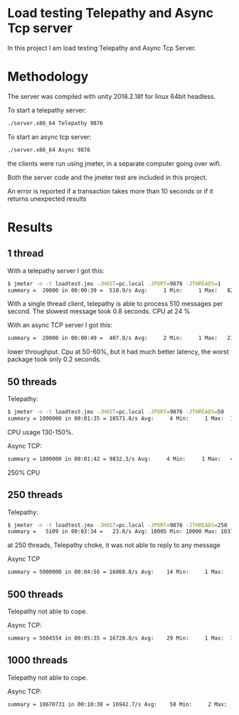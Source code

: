 # Load testing Telepathy and Async Tcp server

In this project I am load testing Telepathy and Async Tcp Server. 

# Methodology

The server was compiled with unity 2018.2.18f for linux 64bit headless.

To start a telepathy server:
```sh
./server.x86_64 Telepathy 9876
```
To start an async tcp server:
```sh
./server.x86_64 Async 9876
```

the clients were run using jmeter,  in a separate computer going over wifi.

Both the server code and the jmeter test are included in this project.

An error is reported if a transaction takes more than 10 seconds or if it returns unexpected results

# Results

## 1 thread 

With a telepathy server I got this:
```sh
$ jmeter -n -t loadtest.jmx -JHOST=pc.local -JPORT=9876 -JTHREADS=1
summary =  20000 in 00:00:39 =  510.9/s Avg:     1 Min:     1 Max:   825 Err:     0 (0.00%)
```

With a single thread client,  telepathy is able to process 510 messages per second.  The slowest message took 0.8 seconds. CPU at 24 %

With an async TCP server  I got this:

```sh
summary =  20000 in 00:00:49 =  407.8/s Avg:     2 Min:     1 Max:   218 Err:     0 (0.00%)
```
lower throughput.  Cpu at 50-60%,   but it had much better latency,  the worst package took only 0.2 seconds.

## 50 threads

Telepathy:
```sh
$ jmeter -n -t loadtest.jmx -JHOST=pc.local -JPORT=9876 -JTHREADS=50
summary = 1000000 in 00:01:35 = 10571.8/s Avg:     4 Min:     1 Max:  1610 Err:     0 (0.00%)
```
CPU usage 130-150%.  

Async TCP:
```sh
summary = 1000000 in 00:01:42 = 9832.3/s Avg:     4 Min:     1 Max:   417 Err:     0 (0.00%)
```
250% CPU

## 250 threads

Telepathy:
```sh
$ jmeter -n -t loadtest.jmx -JHOST=pc.local -JPORT=9876 -JTHREADS=250
summary =   5109 in 00:03:34 =   23.8/s Avg: 10005 Min: 10000 Max: 10372 Err:  5109 (100.00%)
```
at 250 threads,  Telepathy choke,  it was not able to reply to any message


Async TCP
```sh
summary = 5000000 in 00:04:56 = 16868.8/s Avg:    14 Min:     1 Max:   293 Err:     0 (0.00%)
```


## 500 threads

Telepathy not able to cope.

Async TCP:
```sh
summary = 5604554 in 00:05:35 = 16728.8/s Avg:    29 Min:     1 Max:  1100 Err:     0 (0.00%)
```

## 1000 threads

Telepathy not able to cope.

Async TCP:
```sh
summary = 10670731 in 00:10:30 = 16942.7/s Avg:    58 Min:     2 Max:  2737 Err:     0 (0.00%)
```
